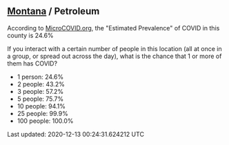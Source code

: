 
## [Montana](/united-states/montana) / Petroleum

According to [MicroCOVID.org](http://microcovid.org),
the "Estimated Prevalence" of COVID in this county is 24.6%

If you interact with a certain number of people in this location
(all at once in a group, or spread out across the day), what is the chance that
1 or more of them has COVID?

- 1 person: 24.6%
- 2 people: 43.2%
- 3 people: 57.2%
- 5 people: 75.7%
- 10 people: 94.1%
- 25 people: 99.9%
- 100 people: 100.0%

Last updated: 2020-12-13 00:24:31.624212 UTC
